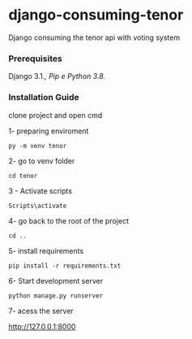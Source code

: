 # django-consuming-tenor
 Django consuming the tenor api with voting system


### Prerequisites

Django 3.1.*, Pip e Python 3.8.*

### Installation Guide

clone project and open cmd 

1- preparing enviroment

```
py -m venv tenor
```
2- go to venv folder
```
cd tenor
```
3 - Activate scripts
```
Scripts\activate
```
4- go back to the root of the project
```
cd ..
```
5- install requirements
```
pip install -r requirements.txt
```
6- Start development server
```
python manage.py runserver
```
7- acess the server 

http://127.0.0.1:8000

